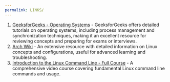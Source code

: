 ```yaml
---
permalink: LINKS/
---
```


1. [GeeksforGeeks - Operating Systems](https://www.geeksforgeeks.org/operating-systems/) - GeeksforGeeks offers detailed tutorials on operating systems, including process management and synchronization techniques, making it an excellent resource for reviewing concepts and preparing for exams or interviews.
2. [Arch Wiki](https://wiki.archlinux.org/) - An extensive resource with detailed information on Linux concepts and configurations, useful for advanced learning and troubleshooting.
3. [Introduction to the Linux Command Line - Full Course](https://www.youtube.com/watch?v=IVquJh3DXUA) - A comprehensive video course covering fundamental Linux command line commands and usage.
